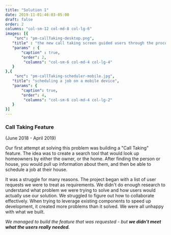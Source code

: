 ```yaml
---
title: "Solution 1"
date: 2019-11-01:46:03-05:00
draft: false
order: 2
columns: "col-sm-12 col-md-8 col-lg-6"
images: [{
    "src": "pm-callTaking-desktop.png",
   "title" : "the new call taking screen guided users through the process of searching for the customer, reviewing their info, and scheduling a new job, however, it didn't offer much flexibility. ",
   "params" : {
       "caption" : true,
       "order": 2,
        "columns": "col-sm-6 col-md-4 col-lg-4"
   }
},{
    "src": "pm-callTaking-scheduler-mobile.jpg",
   "title": "scheduling a job on a mobile device",
   "params": {
       "caption": true,
       "order": 4,
        "columns": "col-sm-6 col-md-4 col-lg-2"
   }
}]
---
```

### Call Taking Feature  
(June 2018 - April 2019)

Our first attempt at solving this problem was building a "Call Taking" feature. The idea was to create a search tool that would look up homeowners by either the owner, or the home.  After finding the person or house, you would pull up information about them, and then be able to schedule a job at their house.

It was a struggle for many reasons. The project began with a list of user requests we were to treat as requirements. We didn't do enough research to understand what problem we were trying to solve and how users would actually use our solution. We struggled to figure out how to collaborate effectively. When trying to leverage existing components to speed up development, it created more problems than it solved. We were all unhappy with what we built. 

*We managed to build the feature that was requested - but **we didn't meet what the users really needed.***